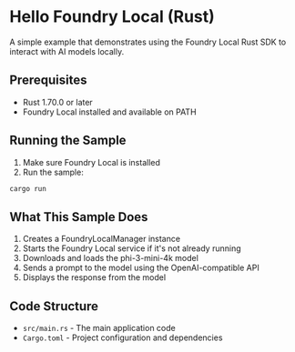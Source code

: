 # Hello Foundry Local (Rust)

A simple example that demonstrates using the Foundry Local Rust SDK to interact with AI models locally.

## Prerequisites

- Rust 1.70.0 or later
- Foundry Local installed and available on PATH

## Running the Sample

1. Make sure Foundry Local is installed
2. Run the sample:

```bash
cargo run
```

## What This Sample Does

1. Creates a FoundryLocalManager instance
2. Starts the Foundry Local service if it's not already running
3. Downloads and loads the phi-3-mini-4k model
4. Sends a prompt to the model using the OpenAI-compatible API
5. Displays the response from the model

## Code Structure

- `src/main.rs` - The main application code
- `Cargo.toml` - Project configuration and dependencies 